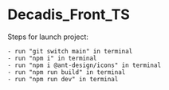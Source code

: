 # Decadis_Front_TS
Steps for launch project:

    - run "git switch main" in terminal
    - run "npm i" in terminal
    - run "npm i @ant-design/icons" in terminal
    - run "npm run build" in terminal
    - run "npm run dev" in terminal
